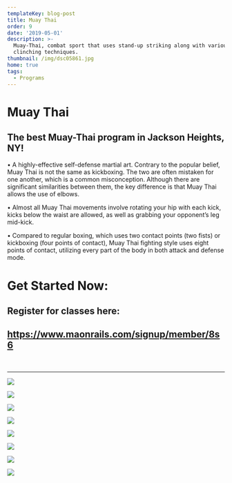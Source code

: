 ```yaml
---
templateKey: blog-post
title: Muay Thai
order: 9
date: '2019-05-01'
description: >-
  Muay-Thai, combat sport that uses stand-up striking along with various
  clinching techniques.
thumbnail: /img/dsc05861.jpg
home: true
tags:
  - Programs
---
```

# Muay Thai

## The best Muay-Thai program in Jackson Heights, NY!

• A highly-effective self-defense martial art. Contrary to the popular belief, Muay Thai is not the same as kickboxing. The two are often mistaken for one another, which is a common misconception. Although there are significant similarities between them, the key difference is that Muay Thai allows the use of elbows.

• Almost all Muay Thai movements involve rotating your hip with each kick, kicks below the waist are allowed, as well as grabbing your opponent’s leg mid-kick.

• Compared to regular boxing, which uses two contact points (two fists) or kickboxing (four points of contact), Muay Thai fighting style uses eight points of contact, utilizing every part of the body in both attack and defense mode.

# Get Started Now:

## Register for classes here:

## <https://www.maonrails.com/signup/member/8s6>

<br>

- - -

![](/img/dsc07111.jpg)

![](/img/dsc05895.jpg)

![](/img/dsc07751.jpg)

![](/img/dsc03849.jpg)

![](/img/dsc05957.jpg)

![](/img/dsc0771.jpg)

![](/img/dsc03804.jpg)

![](/img/dsc06000.jpg)
